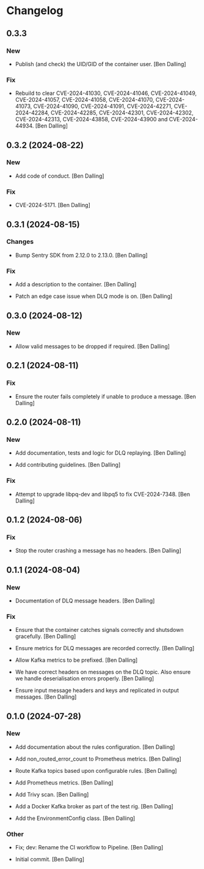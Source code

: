 # Changelog


## 0.3.3

### New

* Publish (and check) the UID/GID of the container user. [Ben Dalling]

### Fix

* Rebuild to clear CVE-2024-41030, CVE-2024-41046, CVE-2024-41049, CVE-2024-41057, CVE-2024-41058, CVE-2024-41070, CVE-2024-41073, CVE-2024-41090, CVE-2024-41091, CVE-2024-42271, CVE-2024-42284, CVE-2024-42285, CVE-2024-42301, CVE-2024-42302, CVE-2024-42313, CVE-2024-43858, CVE-2024-43900 and CVE-2024-44934. [Ben Dalling]


## 0.3.2 (2024-08-22)

### New

* Add code of conduct. [Ben Dalling]

### Fix

* CVE-2024-5171. [Ben Dalling]


## 0.3.1 (2024-08-15)

### Changes

* Bump Sentry SDK from 2.12.0 to 2.13.0. [Ben Dalling]

### Fix

* Add a description to the container. [Ben Dalling]

* Patch an edge case issue when DLQ mode is on. [Ben Dalling]


## 0.3.0 (2024-08-12)

### New

* Allow valid messages to be dropped if required. [Ben Dalling]


## 0.2.1 (2024-08-11)

### Fix

* Ensure the router fails completely if unable to produce a message. [Ben Dalling]


## 0.2.0 (2024-08-11)

### New

* Add documentation, tests and logic for DLQ replaying. [Ben Dalling]

* Add contributing guidelines. [Ben Dalling]

### Fix

* Attempt to upgrade libpq-dev and libpq5 to fix CVE-2024-7348. [Ben Dalling]


## 0.1.2 (2024-08-06)

### Fix

* Stop the router crashing a message has no headers. [Ben Dalling]


## 0.1.1 (2024-08-04)

### New

* Documentation of DLQ message headers. [Ben Dalling]

### Fix

* Ensure that the container catches signals correctly and shutsdown gracefully. [Ben Dalling]

* Ensure metrics for DLQ messages are recorded correctly. [Ben Dalling]

* Allow Kafka metrics to be prefixed. [Ben Dalling]

* We have correct headers on messages on the DLQ topic. Also ensure we handle deserialisation errors properly. [Ben Dalling]

* Ensure input message headers and keys and replicated in output messages. [Ben Dalling]


## 0.1.0 (2024-07-28)

### New

* Add documentation about the rules configuration. [Ben Dalling]

* Add non_routed_error_count to Prometheus metrics. [Ben Dalling]

* Route Kafka topics based upon configurable rules. [Ben Dalling]

* Add Prometheus metrics. [Ben Dalling]

* Add Trivy scan. [Ben Dalling]

* Add a Docker Kafka broker as part of the test rig. [Ben Dalling]

* Add the EnvironmentConfig class. [Ben Dalling]

### Other

* Fix; dev: Rename the CI workflow to Pipeline. [Ben Dalling]

* Initial commit. [Ben Dalling]


